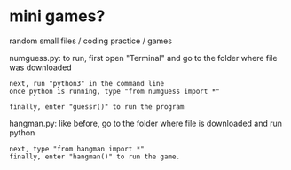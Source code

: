# mini games?
 random small files / coding practice / games

numguess.py:
    to run, first open "Terminal" and go to the folder where file was downloaded

    next, run "python3" in the command line
    once python is running, type "from numguess import *"

    finally, enter "guessr()" to run the program



hangman.py:
    like before, go to the folder where file is downloaded and run python

    next, type "from hangman import *"
    finally, enter "hangman()" to run the game.